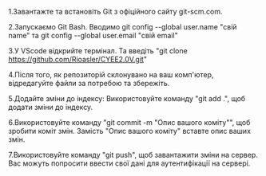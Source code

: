 1.Завантажте та встановіть Git з офіційного сайту git-scm.com.

2.Запускаємо Git Bash. Вводимо git config --global user.name "свій name" та git config --global user.email "свій email"

3.У VScode відкрийте термінал. Та введіть "git clone https://github.com/Rioasler/CYEE2.0V.git"

4.Після того, як репозиторій склонувано на ваш комп'ютер, відредагуйте файли за потребою та збережіть.

5.Додайте зміни до індексу: Використовуйте команду "git add .", щоб додати зміни до індексу.

6.Використовуйте команду "git commit -m "Опис вашого коміту"", щоб зробити коміт змін. Замість "Опис вашого коміту" вставте опис ваших змін.

7.Використовуйте команду "git push", щоб завантажити зміни на сервер. Вас можуть попросити ввести свої дані для аутентифікації на сервері.
